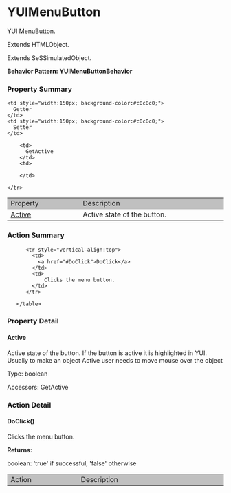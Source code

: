 

# YUIMenuButton

YUI MenuButton.
 
Extends HTMLObject.

Extends SeSSimulatedObject.






**Behavior Pattern: YUIMenuButtonBehavior**


<!-- ============================== property summary ========================== -->

	

### Property Summary

<table styleclass="Default" style="cell-padding:2px; border-width:0px; border-spacing:0px; border-collapse:collapse; cell-border-width:1px; border-color:#c0c0c0; border-style:solid;">
  <tr style="vertical-align:top">
    <td  style="width:200px; background-color:#c0c0c0;">
      Property
    </td>
    <td style="width:450px; background-color:#c0c0c0;">
      Description
    </td>

    <td style="width:150px; background-color:#c0c0c0;">
      Getter
    </td>
    <td style="width:150px; background-color:#c0c0c0;">
      Setter
    </td>

  </tr>

  <tr style="vertical-align:top">
		<td>
      <a href="#Active">Active</a>
		</td>
		<td>
			Active state of the button.
		</td>
		
		<td>
		  GetActive
		</td>
		<td>
		  
		</td>
		
	</tr>

</table>


	
<!-- ============================== action summary ========================== -->
	
	
	
### Action Summary

<table styleclass="Default" style="cell-padding:2px; border-width:0px; border-spacing:0px; border-collapse:collapse; cell-border-width:1px; border-color:#c0c0c0; border-style:solid;">
		  <tr style="vertical-align:top">
			<td  style="width:200px; background-color:#c0c0c0;">
			  Action
			</td>
			<td style="width:450px; background-color:#c0c0c0;">
			  Description
			</td>
		  </tr>
		 
		  <tr style="vertical-align:top">
			<td>
			  <a href="#DoClick">DoClick</a>
			</td>
			<td>
				Clicks the menu button.
			</td>
		  </tr>
		
	   </table>
	
	

<!-- ============================== property detail ========================== -->
	
### Property Detail
		
<a name="Active"></a>
#### Active


Active state of the button. If the button is active it is highlighted in YUI. Usually to make an object Active user needs to move mouse over the object

			
	
			
Type: boolean
			
			
Accessors: GetActive
			
		
	
	
<!-- ============================== action detail ========================== -->
	
### Action Detail
		
<a name="DoClick"></a>    
#### DoClick()

Clicks the menu button.

			
			
**Returns:**
				
boolean: 'true' if successful, 'false' otherwise
				
			
			
		
		


